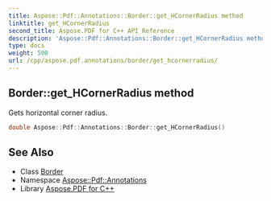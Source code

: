```yaml
---
title: Aspose::Pdf::Annotations::Border::get_HCornerRadius method
linktitle: get_HCornerRadius
second_title: Aspose.PDF for C++ API Reference
description: 'Aspose::Pdf::Annotations::Border::get_HCornerRadius method. Gets horizontal corner radius in C++.'
type: docs
weight: 500
url: /cpp/aspose.pdf.annotations/border/get_hcornerradius/
---
```

## Border::get_HCornerRadius method


Gets horizontal corner radius.

```cpp
double Aspose::Pdf::Annotations::Border::get_HCornerRadius()
```

## See Also

* Class [Border](../)
* Namespace [Aspose::Pdf::Annotations](../../)
* Library [Aspose.PDF for C++](../../../)
